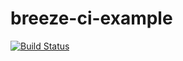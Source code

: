 # breeze-ci-example
[![Build Status](https://breezeci.org/badge/coreygirard/breeze-ci-example)](https://breezeci.org/coreygirard/breeze-ci-example)

